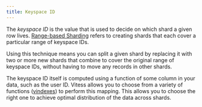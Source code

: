 ```yaml
---
title: Keyspace ID
---
```


The *keyspace ID* is the value that is used to decide on which shard a given row lives. [Range-based Sharding](../../reference/features/sharding/#key-ranges-and-partitions) refers to creating shards that each cover a particular range of keyspace IDs.

Using this technique means you can split a given shard by replacing it with two or more new shards that combine to cover the original range of keyspace IDs, without having to move any records in other shards.

The keyspace ID itself is computed using a function of some column in your data, such as the user ID. Vitess allows you to choose from a variety of functions ([vindexes](../../reference/features/vindexes/)) to perform this mapping. This allows you to choose the right one to achieve optimal distribution of the data across shards.

